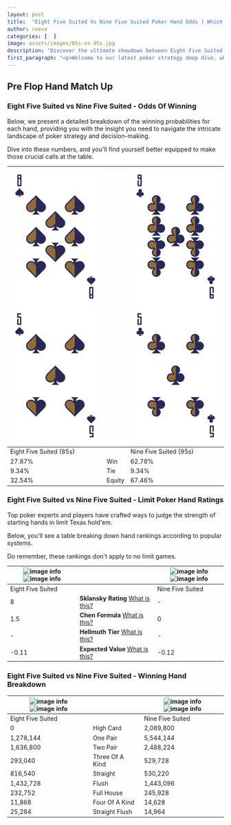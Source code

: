 ```yaml
---
layout: post
title:  "Eight Five Suited Vs Nine Five Suited Poker Hand Odds | Which Is The Better Hand In Poker? A Complete Guide"
author: reece
categories: [  ]
image: assets/images/85s-vs-95s.jpg
description: "Discover the ultimate showdown between Eight Five Suited and Nine Five Suited in poker! Uncover the odds, strategies, and scenarios where one hand triumphs over the other. Get ready to up your poker game with this thrilling analysis."
first_paragraph: "<p>Welcome to our latest poker strategy deep dive, where we're pitting two distinct hands against each other in a high-stakes showdown: Eight Five Suited vs Nine Five Suited.</p><p>In the dynamic world of poker, every decision counts, and knowing which hand holds the upper hand is key to your success at the table.</p><p>In this article, we'll dissect these two hands, explore the scenarios where one dominates the other, and equip you with the knowledge to make strategic choices that can tip the odds in your favor.</p><p>Get ready to unravel the intriguing dynamics of these poker hands and elevate your game to new heights.</p>"
---
```




[comment]: # (sp0)

## Pre Flop Hand Match Up

<div class="table hand-ratings" markdown="1"> 



### Eight Five Suited vs Nine Five Suited - Odds Of Winning

Below, we present a detailed breakdown of the winning probabilities for each hand, providing you with the insight you need to navigate the intricate landscape of poker strategy and decision-making. 

Dive into these numbers, and you'll find yourself better equipped to make those crucial calls at the table.


    
| ![image info](assets/images/hand1/8.png) ![image info](assets/images/hand1/5.png) |  | ![image info](assets/images/hand2/9.png) ![image info](assets/images/hand2/5.png) |
| -------- | -------- | -------- |
| Eight Five Suited (85s) |  | Nine Five Suited (95s) |
| 27.87% | Win | 62.78% |
| 9.34% | Tie | 9.34% |
| 32.54% | Equity | 67.46% |




[comment]: # (sp1)



### Eight Five Suited vs Nine Five Suited - Limit Poker Hand Ratings

Top poker experts and players have crafted ways to judge the strength of starting hands in limit Texas hold'em. 

Below, you'll see a table breaking down hand rankings according to popular systems. 

Do remember, these rankings don't apply to no limit games.


    
| ![image info](https://www.riverpairs.com/assets/images/hand1/8.png) ![image info](https://www.riverpairs.com/assets/images/hand1/5.png) |  | ![image info](https://www.riverpairs.com/assets/images/hand2/9.png) ![image info](https://www.riverpairs.com/assets/images/hand2/5.png) |
| -------- | -------- | -------- |
| Eight Five Suited |  | Nine Five Suited |
| 8 | **Sklansky Rating** [What is this?](/sklansky-rating-explained) | - |
| 1.5 | **Chen Formula** [What is this?](/chen-formula-explained) | 0 |
| - | **Hellmuth Tier** [What is this?](/Hellmuth-tier-explained) | - |
| -0.11 | **Expected Value** [What is this?](/expected-value-explained) | -0.12 |




[comment]: # (sp2)



### Eight Five Suited vs Nine Five Suited - Winning Hand Breakdown


    
| ![image info](https://www.riverpairs.com/assets/images/hand1/8.png) ![image info](https://www.riverpairs.com/assets/images/hand1/5.png) |  | ![image info](https://www.riverpairs.com/assets/images/hand2/9.png) ![image info](https://www.riverpairs.com/assets/images/hand2/5.png) |
| -------- | -------- | -------- |
| Eight Five Suited |  | Nine Five Suited |
| 0 | High Card | 2,089,800 |
| 1,278,144 | One Pair | 5,544,144 |
| 1,636,800 | Two Pair | 2,488,224 |
| 293,040 | Three Of A Kind | 529,728 |
| 816,540 | Straight | 530,220 |
| 1,432,728 | Flush | 1,443,096 |
| 232,752 | Full House | 245,928 |
| 11,868 | Four Of A Kind | 14,628 |
| 25,284 | Straight Flush | 14,964 |




[comment]: # (sp3)



</div>

[comment]: # (sp4)



[comment]: # (sp5)

